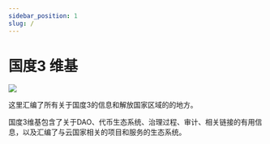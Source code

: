 ```yaml
---
sidebar_position: 1
slug: /
---
```


# 国度3 维基

![](image/image_BaWqbkYwxS.png)

这里汇编了所有关于国度3的信息和解放国家区域的的地方。

国度3维基包含了关于DAO、代币生态系统、治理过程、审计、相关链接的有用信息，以及汇编了与云国家相关的项目和服务的生态系统。
